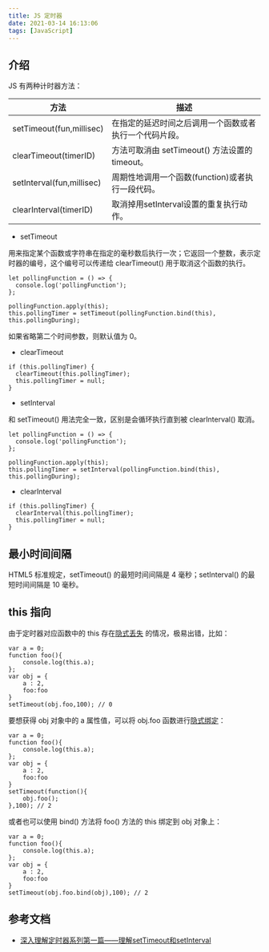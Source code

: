 ```yaml
---
title: JS 定时器
date: 2021-03-14 16:13:06
tags: [JavaScript]
---
```


## 介绍

JS 有两种计时器方法：

| 方法                      | 描述                                                   |
| ------------------------- | ------------------------------------------------------ |
| setTimeout(fun,millisec)  | 在指定的延迟时间之后调用一个函数或者执行一个代码片段。 |
| clearTimeout(timerID)     | 方法可取消由 setTimeout() 方法设置的 timeout。         |
| setInterval(fun,millisec) | 周期性地调用一个函数(function)或者执行一段代码。       |
| clearInterval(timerID)    | 取消掉用setInterval设置的重复执行动作。                |

* setTimeout

用来指定某个函数或字符串在指定的毫秒数后执行一次；它返回一个整数，表示定时器的编号，这个编号可以传递给 clearTimeout() 用于取消这个函数的执行。

<!-- more -->

```
let pollingFunction = () => {
  console.log('pollingFunction');
};

pollingFunction.apply(this);
this.pollingTimer = setTimeout(pollingFunction.bind(this), this.pollingDuring);
```

如果省略第二个时间参数，则默认值为 0。

* clearTimeout

```
if (this.pollingTimer) {
  clearTimeout(this.pollingTimer);
  this.pollingTimer = null;
}
```

* setInterval

和 setTimeout() 用法完全一致，区别是会循环执行直到被 clearInterval() 取消。

```
let pollingFunction = () => {
  console.log('pollingFunction');
};

pollingFunction.apply(this);
this.pollingTimer = setInterval(pollingFunction.bind(this), this.pollingDuring);
```

* clearInterval

```
if (this.pollingTimer) {
  clearInterval(this.pollingTimer);
  this.pollingTimer = null;
}
```

## 最小时间间隔

HTML5 标准规定，setTimeout() 的最短时间间隔是 4 毫秒；setInterval() 的最短时间间隔是 10 毫秒。

## this 指向

由于定时器对应函数中的 this 存在[隐式丢失](https://www.cnblogs.com/xiaohuochai/p/5735901.html#anchor3) 的情况，极易出错，比如：

```
var a = 0;
function foo(){
    console.log(this.a);
};
var obj = {
    a : 2,
    foo:foo
}
setTimeout(obj.foo,100); // 0
```

要想获得 obj 对象中的 a 属性值，可以将 obj.foo 函数进行[隐式绑定](https://www.cnblogs.com/xiaohuochai/p/5735901.html#anchor2)：

```
var a = 0;
function foo(){
    console.log(this.a);
};
var obj = {
    a : 2,
    foo:foo
}
setTimeout(function(){
    obj.foo();
},100); // 2
```

或者也可以使用 bind() 方法将 foo() 方法的 this 绑定到 obj 对象上：

```
var a = 0;
function foo(){
    console.log(this.a);
};
var obj = {
    a : 2,
    foo:foo
}
setTimeout(obj.foo.bind(obj),100); // 2
```

## 参考文档

* [深入理解定时器系列第一篇——理解setTimeout和setInterval](https://www.cnblogs.com/xiaohuochai/p/5773183.html)